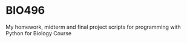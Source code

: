 # BIO496
My homework, midterm and final project scripts for programming with Python for Biology Course
